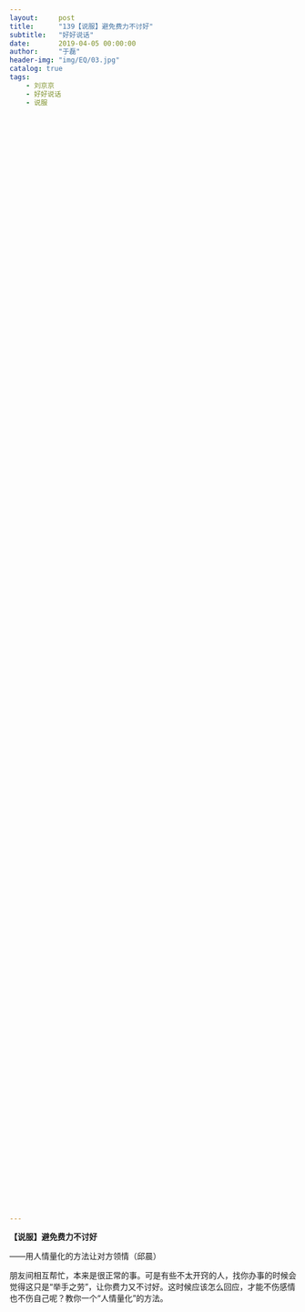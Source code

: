 ```yaml
---
layout:     post
title:      "139【说服】避免费力不讨好"
subtitle:   "好好说话"
date:       2019-04-05 00:00:00
author:     "于磊"
header-img: "img/EQ/03.jpg"
catalog: true
tags:
    - 刘京京
    - 好好说话
    - 说服











































































































































---
```


**【说服】避免费力不讨好**

——用人情量化的方法让对方领情（邱晨）

 

朋友间相互帮忙，本来是很正常的事。可是有些不太开窍的人，找你办事的时候会觉得这只是“举手之劳”，让你费力又不讨好。这时候应该怎么回应，才能不伤感情也不伤自己呢？教你一个“人情量化”的方法。



